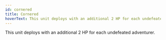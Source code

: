 ```yaml
---
id: cornered
title: Cornered
hoverText: This unit deploys with an additional 2 HP for each undefeated adventurer.
---
```


This unit deploys with an additional 2 HP for each undefeated adventurer.